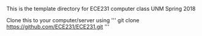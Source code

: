 This is the template directory for ECE231 computer class UNM Spring 2018

Clone this to your computer/server using
'''
git clone https://github.com/ECE231/ECE231.git
'''
